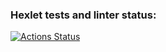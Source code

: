 ### Hexlet tests and linter status:
[![Actions Status](https://github.com/Polina2603/frontend-project-46/workflows/hexlet-check/badge.svg)](https://github.com/Polina2603/frontend-project-46/actions)